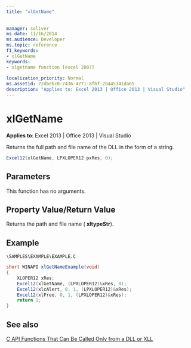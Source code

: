 ```yaml
---
title: "xlGetName"
 
 
manager: soliver
ms.date: 11/16/2014
ms.audience: Developer
ms.topic: reference
f1_keywords:
- xlGetName
keywords:
- xlgetname function [excel 2007]
 
localization_priority: Normal
ms.assetid: 72dbebc0-7436-4771-8fbf-2b445341da65
description: "Applies to: Excel 2013 | Office 2013 | Visual Studio"
---
```


# xlGetName

 **Applies to**: Excel 2013 | Office 2013 | Visual Studio 
  
Returns the full path and file name of the DLL in the form of a string.
  
```cs
Excel12(xlGetName, LPXLOPER12 pxRes, 0);
```

## Parameters

This function has no arguments.
  
## Property Value/Return Value

Returns the path and file name ( **xltypeStr**). 
  
## Example

 `\SAMPLES\EXAMPLE\EXAMPLE.C`
  
```cs
short WINAPI xlGetNameExample(void)
{
    XLOPER12 xRes;
    Excel12(xlGetName, (LPXLOPER12)&xRes, 0);
    Excel12(xlcAlert, 0, 1, (LPXLOPER12)&xRes);
    Excel12(xlFree, 0, 1, (LPXLOPER12)&xRes);
    return 1;
}
```

## See also



[C API Functions That Can Be Called Only from a DLL or XLL](c-api-functions-that-can-be-called-only-from-a-dll-or-xll.md)

